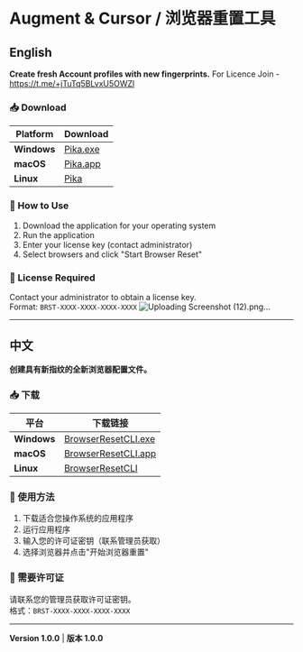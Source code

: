 # Augment & Cursor / 浏览器重置工具

## English

**Create fresh Account profiles with new fingerprints.**
For Licence Join - https://t.me/+jTuTq5BLvxU5OWZl

### 📥 Download

| Platform | Download |
|----------|----------|
| **Windows** | [Pika.exe](https://github.com/Automaxx/Augment-reset.1/releases/tag/v1.0.0) |
| **macOS** | [Pika.app](https://github.com/Automaxx/Augment-reset/releases/latest/download/BrowserResetCLI.app.zip) |
| **Linux** | [Pika](https://github.com/Automaxx/Augment-reset/releases/latest/download/BrowserResetCLI-linux.tar.gz) |

### 🚀 How to Use

1. Download the application for your operating system
2. Run the application
3. Enter your license key (contact administrator)
4. Select browsers and click "Start Browser Reset"

### 🔐 License Required

Contact your administrator to obtain a license key.  
Format: `BRST-XXXX-XXXX-XXXX-XXXX`
![Uploading Screenshot (12).png…]()

---

## 中文

**创建具有新指纹的全新浏览器配置文件。**

### 📥 下载

| 平台 | 下载链接 |
|------|----------|
| **Windows** | [BrowserResetCLI.exe](https://github.com/Automaxx/Augment-reset/releases/latest/download/BrowserResetCLI.exe) |
| **macOS** | [BrowserResetCLI.app](https://github.com/Automaxx/Augment-reset/releases/latest/download/BrowserResetCLI.app.zip) |
| **Linux** | [BrowserResetCLI](https://github.com/Automaxx/Augment-reset/releases/latest/download/BrowserResetCLI-linux.tar.gz) |

### 🚀 使用方法

1. 下载适合您操作系统的应用程序
2. 运行应用程序
3. 输入您的许可证密钥（联系管理员获取）
4. 选择浏览器并点击"开始浏览器重置"

### 🔐 需要许可证

请联系您的管理员获取许可证密钥。  
格式：`BRST-XXXX-XXXX-XXXX-XXXX`

---

**Version 1.0.0** | **版本 1.0.0**
